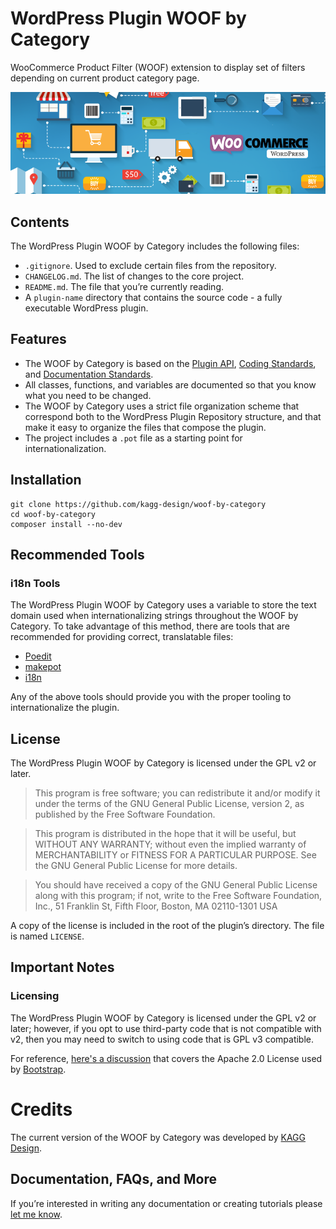 # WordPress Plugin WOOF by Category

WooCommerce Product Filter (WOOF) extension to display set of filters depending on current product category page.

![](./assets/banner-772x250.png)

## Contents

The WordPress Plugin WOOF by Category includes the following files:

* `.gitignore`. Used to exclude certain files from the repository.
* `CHANGELOG.md`. The list of changes to the core project.
* `README.md`. The file that you’re currently reading.
* A `plugin-name` directory that contains the source code - a fully executable WordPress plugin.

## Features

* The WOOF by Category is based on the [Plugin API](http://codex.wordpress.org/Plugin_API), [Coding Standards](http://codex.wordpress.org/WordPress_Coding_Standards), and [Documentation Standards](https://make.wordpress.org/core/handbook/best-practices/inline-documentation-standards/php/).
* All classes, functions, and variables are documented so that you know what you need to be changed.
* The WOOF by Category uses a strict file organization scheme that correspond both to the WordPress Plugin Repository structure, and that make it easy to organize the files that compose the plugin.
* The project includes a `.pot` file as a starting point for internationalization.

## Installation

```
git clone https://github.com/kagg-design/woof-by-category
cd woof-by-category
composer install --no-dev
```

## Recommended Tools

### i18n Tools

The WordPress Plugin WOOF by Category uses a variable to store the text domain used when internationalizing strings throughout the WOOF by Category. To take advantage of this method, there are tools that are recommended for providing correct, translatable files:

* [Poedit](https://poedit.net/)
* [makepot](http://i18n.svn.wordpress.org/tools/trunk/)
* [i18n](https://github.com/grappler/i18n)

Any of the above tools should provide you with the proper tooling to internationalize the plugin.

## License

The WordPress Plugin WOOF by Category is licensed under the GPL v2 or later.

> This program is free software; you can redistribute it and/or modify it under the terms of the GNU General Public License, version 2, as published by the Free Software Foundation.

> This program is distributed in the hope that it will be useful, but WITHOUT ANY WARRANTY; without even the implied warranty of MERCHANTABILITY or FITNESS FOR A PARTICULAR PURPOSE. See the GNU General Public License for more details.

> You should have received a copy of the GNU General Public License along with this program; if not, write to the Free Software Foundation, Inc., 51 Franklin St, Fifth Floor, Boston, MA 02110-1301 USA

A copy of the license is included in the root of the plugin’s directory. The file is named `LICENSE`.

## Important Notes

### Licensing

The WordPress Plugin WOOF by Category is licensed under the GPL v2 or later; however, if you opt to use third-party code that is not compatible with v2, then you may need to switch to using code that is GPL v3 compatible.

For reference, [here's a discussion](https://make.wordpress.org/themes/2013/03/04/licensing-note-apache-and-gpl/) that covers the Apache 2.0 License used by [Bootstrap](http://getbootstrap.com/2.3.2/).

# Credits

The current version of the WOOF by Category was developed by [KAGG Design](https://kagg.eu/en/).

## Documentation, FAQs, and More

If you’re interested in writing any documentation or creating tutorials please [let me know](https://kagg.eu/en/).
